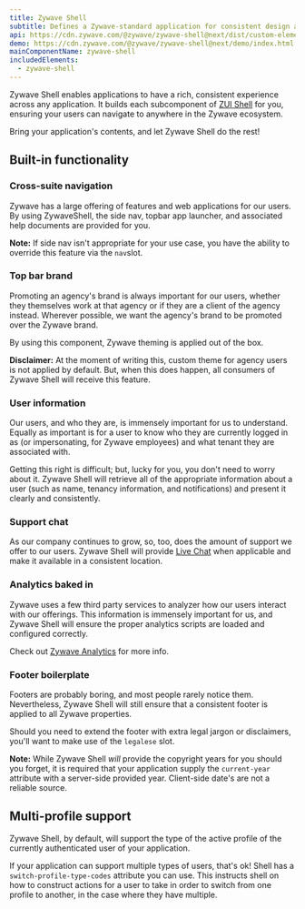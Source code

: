 ```yaml
---
title: Zywave Shell
subtitle: Defines a Zywave-standard application for consistent design and navigation.
api: https://cdn.zywave.com/@zywave/zywave-shell@next/dist/custom-elements.json
demo: https://cdn.zywave.com/@zywave/zywave-shell@next/demo/index.html
mainComponentName: zywave-shell
includedElements:
  - zywave-shell
---
```

Zywave Shell enables applications to have a rich, consistent experience across any application. It builds each subcomponent of [ZUI Shell](/design-system/components/shell) for you, ensuring your users can navigate to anywhere in the Zywave ecosystem. 

Bring your application's contents, and let Zywave Shell do the rest!

## Built-in functionality

### Cross-suite navigation

Zywave has a large offering of features and web applications for our users. By using ZywaveShell, the side nav, topbar app launcher, and associated help documents are provided for you.

**Note:** If side nav isn't appropriate for your use case, you have the ability to override this feature via the `nav`slot.

### Top bar brand

Promoting an agency's brand is always important for our users, whether they themselves work at that agency or if they are a client of the agency instead. Wherever possible, we want the agency's brand to be promoted over the Zywave brand.

By using this component, Zywave theming is applied out of the box.

**Disclaimer:** At the moment of writing this, custom theme for agency users is not applied by default. But, when this does happen, all consumers of Zywave Shell will receive this feature.

### User information

Our users, and who they are, is immensely important for us to understand. Equally as important is for a user to know who they are currently logged in as (or impersonating, for Zywave employees) and what tenant they are associated with.

Getting this right is difficult; but, lucky for you, you don't need to worry about it. Zywave Shell will retrieve all of the appropriate information about a user (such as name, tenancy information, and notifications) and present it clearly and consistently.

### Support chat

As our company continues to grow, so, too, does the amount of support we offer to our users. Zywave Shell will provide [Live Chat](/application-framework/components/livechat/) when applicable and make it available in a consistent location.

### Analytics baked in

Zywave uses a few third party services to analyzer how our users interact with our offerings. This information is immensely important for us, and Zywave Shell will ensure the proper analytics scripts are loaded and configured correctly.

Check out [Zywave Analytics](/application-framework/components/analytics) for more info.

### Footer boilerplate

Footers are probably boring, and most people rarely notice them. Nevertheless, Zywave Shell will still ensure that a consistent footer is applied to all Zywave properties.

Should you need to extend the footer with extra legal jargon or disclaimers, you'll want to make use of the `legalese` slot.

**Note:** While Zywave Shell *will* provide the copyright years for you should you forget, it is required that your application supply the `current-year` attribute with a server-side provided year. Client-side date's are not a reliable source.

## Multi-profile support

Zywave Shell, by default, will support the type of the active profile of the currently authenticated user of your application.

If your application can support multiple types of users, that's ok! Shell has a `switch-profile-type-codes` attribute you can use. This instructs shell on how to construct actions for a user to take in order to switch from one profile to another, in the case where they have multiple.